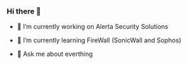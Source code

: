 ### Hi there 👋

- 🔭 I’m currently working on Alerta Security Solutions

- 🌱 I’m currently learning FireWall (SonicWall and Sophos)

- 💬 Ask me about everthing
